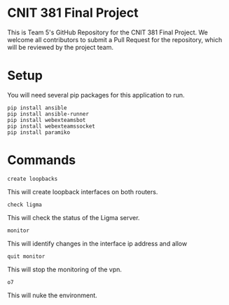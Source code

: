 # CNIT 381 Final Project
This is Team 5's GitHub Repository for the CNIT 381 Final Project. 
We welcome all contributors to submit a Pull Request for the repository, which will be reviewed by the project team. 

# Setup 
You will need several pip packages for this application to run. 
```
pip install ansible
pip install ansible-runner
pip install webexteamsbot
pip install webexteamssocket
pip install paramiko
```

# Commands

```create loopbacks```

This will create loopback interfaces on both routers. 


```check ligma```

This will check the status of the Ligma server. 

```monitor```

This will identify changes in the interface ip address and allow


```quit monitor```

This will stop the monitoring of the vpn.

```o7```

This will nuke the environment. 
